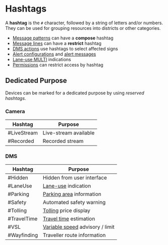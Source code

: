 # Hashtags

A **hashtag** is the `#` character, followed by a string of letters and/or
numbers.  They can be used for grouping resources into districts or other
categories.

- [Message patterns] can have a **compose** hashtag
- [Message lines] can have a **restrict** hashtag
- [DMS actions] use hashtags to select affected signs
- [Alert configurations] and [alert messages]
- [Lane-use MULTI] indications
- [Permissions] can restrict access by hashtag

## Dedicated Purpose

Devices can be marked for a dedicated purpose by using _reserved hashtags_.

### Camera

Hashtag     | Purpose
------------|----------------------
#LiveStream | Live-stream available
#Recorded   | Recorded stream

### DMS

Hashtag     | Purpose
------------|---------------------------
#Hidden     | Hidden from user interface
#LaneUse    | [Lane-use] indication
#Parking    | [Parking area] information
#Safety     | Automated safety warning
#Tolling    | [Tolling] price display
#TravelTime | [Travel time] estimation
#VSL        | [Variable speed] advisory / limit
#Wayfinding | Traveller route information


[alert configurations]: alerts.html#dms-hashtags
[alert messages]: alerts.html#alert-messages
[DMS actions]: action_plans.html#dms-actions
[lane-use]: lcs.html
[lane-use MULTI]: lcs.html#lane-use-multi
[message lines]: message_patterns.html#message-lines
[message patterns]: message_patterns.html
[parking area]: parking_areas.html
[permissions]: permissions.html
[tolling]: tolling.html
[travel time]: travel_time.html
[variable speed]: vsa.html

